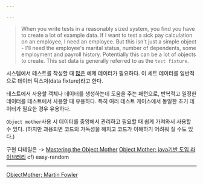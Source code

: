 ```yaml
---

---
```

> When you write tests in a reasonably sized system, you find you have to create a lot of example data. If I want to test a sick pay calculation on an employee, I need an employee. But this isn't just a simple object - I'll need the employee's marital status, number of dependents, some employment and payroll history. Potentially this can be a lot of objects to create. This set data is generally referred to as the `test fixture`.

시스템에서 테스트를 작성할 때 <u>많은</u> 예제 데이터가 필요하다.
이 세트 데이터를 일반적으로 데이터 픽스처(data fixture)라고 한다.

테스트에서 사용할 객체나 데이터를 생성하는데 도움을 주는 패턴으로, 반복적고 일정한 데이터를 테스트에서 사용할 때 유용하다. 특히 여러 테스트 케이스에서 동일한 초기 데이터가 필요한 경우 유용하다.

`Object mother`사용 시 데이터를 중앙에서 관리하고 필요할 때 쉽게 가져와서 사용할 수 있다.
(하지만 과용되면 코드의 가독성을 해치고 코드가 이해하기 어려워 질 수도 있다.)

구현 디테일은 -> [Mastering the Object Mother](https://jonasg.io/posts/object-mother/)
[Object Mother; java기반 도입 라이브러리](https://backendbrew.com/docs/pattern/object-mother) cf) easy-random

---
[ObjectMother; Martin Fowler](https://martinfowler.com/bliki/ObjectMother.html)

